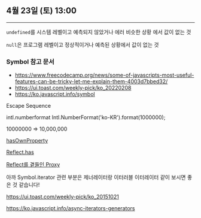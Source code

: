 ## 4월 23일 (토) 13:00

---

`undefined`를 시스템 레벨이고 예측되지 않았거나 에러 비슷한 상황 에서 값이 없는 것

`null`은 프로그램 레벨이고 정상적이거나 예측된 상황에서 값이 없는 것

### Symbol 참고 문서

- https://www.freecodecamp.org/news/some-of-javascripts-most-useful-features-can-be-tricky-let-me-explain-them-4003d7bbed32/
- https://ui.toast.com/weekly-pick/ko_20220208
- https://ko.javascript.info/symbol

Escape Sequence

intl.numberformat
Intl.NumberFormat('ko-KR').format(1000000);

10000000 => 10,000,000

[hasOwnProperty](https://developer.mozilla.org/ko/docs/Web/JavaScript/Reference/Global_Objects/Object/hasOwnProperty)

[Reflect.has](https://developer.mozilla.org/ko/docs/Web/JavaScript/Reference/Global_Objects/Reflect/has)

[Reflect를 곁들인 Proxy](https://ui.toast.com/weekly-pick/ko_20210413)

아까 Symbol.iterator 관련 부분은 제너레이터랑 이터러블 이터레이터 같이 보시면 좋은 것 같습니다!

https://ui.toast.com/weekly-pick/ko_20151021

https://ko.javascript.info/async-iterators-generators
